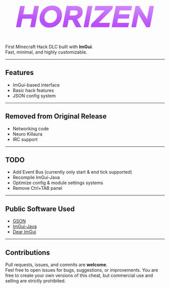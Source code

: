 <br/>
<p align="center">
  <a href="https://github.com/SandFoxy/horizen-client">
    <img src="logo.png" alt="HORIZEN" width="438" height="71">
  </a>
  <br><br><br>
</p>

First Minecraft Hack DLC built with **ImGui**.  
Fast, minimal, and highly customizable.

---

## Features
- ImGui-based interface
- Basic hack features
- JSON config system

---

## Removed from Original Release
- Networking code
- Neuro Killaura
- IRC support

---

## TODO
- Add Event Bus (currently only start & end tick supported)
- Recompile ImGui-Java
- Optimize config & module settings systems
- Remove Ctrl+TAB panel

---

## Public Software Used
- [GSON](https://github.com/google/gson)
- [ImGui-Java](https://github.com/SpaiR/imgui-java)
- [Dear ImGui](https://github.com/ocornut/imgui)

---

## Contributions
Pull requests, issues, and commits are **welcome**.  
Feel free to open issues for bugs, suggestions, or improvements.
You are free to create your own versions of this cheat, but commercial use and selling are strictly prohibited.
